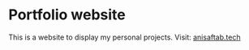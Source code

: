 # Portfolio website
This is a website to display my personal projects.
Visit: [anisaftab.tech](https://anisaftab.dev/)
